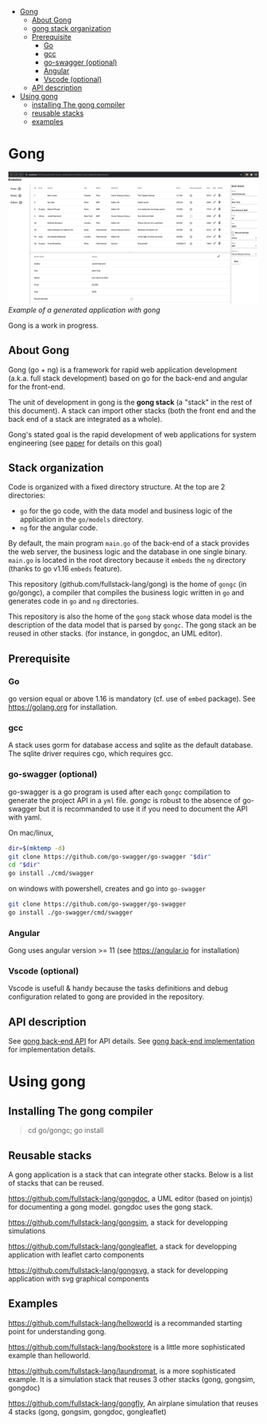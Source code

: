 - [Gong](#gong)
  - [About Gong](#about-gong)
  - [gong stack organization](#gong-stack-organization)
  - [Prerequisite](#prerequisite)
    - [Go](#go)
    - [gcc](#gcc)
    - [go-swagger (optional)](#go-swagger-optional)
    - [Angular](#angular)
    - [Vscode (optional)](#vscode-optional)
  - [API description](#api-description)
- [Using gong](#using-gong)
  - [installing The gong compiler](#installing-the-gong-compiler)
  - [reusable stacks](#reusable-stacks)
  - [examples](#examples)

# Gong

![Example of a generated application with gong](docs/images/bookstore-client.png)
*Example of a generated application with gong*

Gong is a work in progress.

## About Gong

Gong (go + ng) is a framework for rapid web application development (a.k.a. full stack development) based on go for the back-end and angular for the front-end.

The unit of development in gong is the **gong stack** (a "stack" in the rest of this document). A stack can import other stacks (both the front end and the back end of a stack are integrated as a whole).

Gong's stated goal is the rapid development of web applications for system engineering (see [paper](https://www.researchgate.net/publication/354237095_GONG_an_open_source_MBSE_toolset/references#fullTextFileContent) for details on this goal)

## Stack organization

Code is organized with a fixed directory structure. At the top are 2 directories:

- `go` for the go code, with the data model and business logic of the application in the `go/models` directory. 
- `ng` for the angular code.

By default, the main program `main.go` of the back-end of a stack provides the web server, the business logic and the database in one single binary. `main.go` is located in the root directory because it `embeds` the `ng` directory (thanks to go v1.16 `embeds` feature).

This repository (github.com/fullstack-lang/gong) is the home of `gongc` (in go/gongc), a compiler that compiles the business logic written in `go` and generates code in `go` and `ng` directories.

This repository is also the home of the `gong` stack whose data model is the description of the data model that is parsed by `gongc`. The gong stack an be reused in other stacks. (for instance, in gongdoc, an UML editor).

## Prerequisite

### Go

go version equal or above 1.16 is mandatory (cf. use of `embed` package). See https://golang.org for installation.

### gcc

A stack uses gorm for database access and sqlite as the default database. The sqlite driver requires cgo, which requires gcc.

### go-swagger (optional)

go-swagger is a go program is used after each `gongc` compilation to generate the project API in a `yml` file. *gongc* is robust to the absence of go-swagger but it is recommanded to use it if you need to document the API with yaml.

On mac/linux,

```bash
dir=$(mktemp -d) 
git clone https://github.com/go-swagger/go-swagger "$dir" 
cd "$dir"
go install ./cmd/swagger
```

on windows with powershell, creates and go into `go-swagger`
```bash
git clone https://github.com/go-swagger/go-swagger
go install ./go-swagger/cmd/swagger
```

### Angular

Gong uses angular version >= 11 (see https://angular.io for installation)

### Vscode (optional)

Vscode is usefull & handy because the tasks definitions and debug configuration related to gong are provided in the repository.

## API description

See [gong back-end API](./gong-go-api.md) for API details.
See [gong back-end implementation](./gong-go-impl.md) for implementation details.

# Using gong

## Installing The gong compiler

> cd go/gongc; go install

## Reusable stacks

A gong application is a stack that can integrate other stacks. Below is a list of stacks that can be reused. 

https://github.com/fullstack-lang/gongdoc, a UML editor (based on jointjs) for documenting a gong model. gongdoc uses the gong stack.

https://github.com/fullstack-lang/gongsim, a stack for developping simulations

https://github.com/fullstack-lang/gongleaflet, a stack for developping application with leaflet carto components

https://github.com/fullstack-lang/gongsvg, a stack for developping application with svg graphical components

## Examples

https://github.com/fullstack-lang/helloworld is a recommanded starting point for understanding gong.

https://github.com/fullstack-lang/bookstore is a little more sophisticated example than helloworld.

https://github.com/fullstack-lang/laundromat, is a more sophisticated example. It is a simulation stack that reuses 3 other stacks (gong, gongsim, gongdoc)

https://github.com/fullstack-lang/gongfly, An airplane simulation that reuses 4 stacks (gong, gongsim, gongdoc, gongleaflet)
